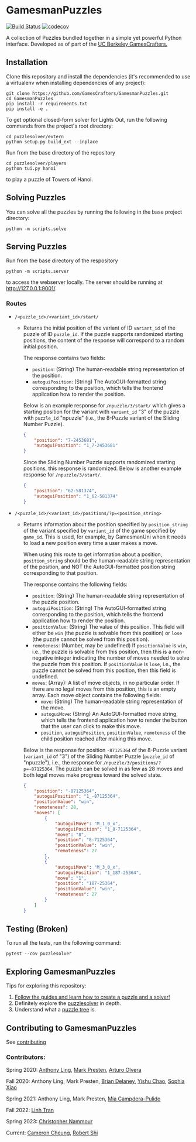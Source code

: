 # GamesmanPuzzles
[![Build Status](https://travis-ci.com/GamesCrafters/GamesmanPuzzles.svg?branch=master)](https://travis-ci.com/GamesCrafters/GamesmanPuzzles)
[![codecov](https://codecov.io/gh/GamesCrafters/GamesmanPuzzles/branch/master/graph/badge.svg)](https://codecov.io/gh/GamesCrafters/GamesmanPuzzles)

A collection of Puzzles bundled together in a simple yet powerful Python interface. Developed as of part of the [UC Berkeley GamesCrafters.](http://gamescrafters.berkeley.edu/)

## Installation
Clone this repository and install the dependencies (it's recommended to use a virtualenv when installing dependencies of any project):
```
git clone https://github.com/GamesCrafters/GamesmanPuzzles.git
cd GamesmanPuzzles
pip install -r requirements.txt
pip install -e .
```

To get optional closed-form solver for Lights Out, run the following commands from the project's root directory:
```
cd puzzlesolver/extern
python setup.py build_ext --inplace
```

Run from the base directory of the repository
```
cd puzzlesolver/players
python tui.py hanoi
```
to play a puzzle of Towers of Hanoi.

## Solving Puzzles
You can solve all the puzzles by running the following in the base project directory:
```
python -m scripts.solve
```

## Serving Puzzles

Run from the base directory of the respository
```
python -m scripts.server
```
to access the webserver locally. The server should be running at http://127.0.0.1:9001/.


### Routes

- `/<puzzle_id>/<variant_id>/start/` 
  - Returns the initial position of the variant of ID `variant_id` of the puzzle of ID `puzzle_id`. If the puzzle supports randomized starting positions, the content of the response will correspond to a random initial position.

    The response contains two fields:
      - `position`: (String) The human-readable string representation of the position.
      - `autoguiPosition`: (String) The AutoGUI-formatted string corresponding to the position, which tells the frontend application how to render the position.

    Below is an example response for `/npuzzle/3/start/` which gives a starting position for the variant with `variant_id` "3" of the puzzle with `puzzle_id` "npuzzle" (i.e., the 8-Puzzle variant of the Sliding Number Puzzle).

    ```json
    {
        "position": "7-2453681",
        "autoguiPosition": "1_7-2453681"
    }
    ```

    Since the Sliding Number Puzzle supports randomized starting positions, this response is randomized. Below is another example response for `/npuzzle/3/start/`.

    ```json
    {
        "position": "62-581374",
        "autoguiPosition": "1_62-581374"
    }
    ```

- `/<puzzle_id>/<variant_id>/positions/?p=<position_string>`
  - Returns information about the position specified by `position_string` of the variant specified by `variant_id` of the game specified by `game_id`. This is used, for example, by GamesmanUni when it needs to load a new position every time a user makes a move.

    When using this route to get information about a position, `position_string` should be the human-readable string representation of the position, and NOT the AutoGUI-formatted position string corresponding to that position.

    The response contains the following fields:
      - `position`: (String) The human-readable string representation of the puzzle position.
      - `autoguiPosition`: (String) The AutoGUI-formatted string corresponding to the position, which tells the frontend application how to render the position.
      - `positionValue`: (String) The value of this position. This field will either be `win` (the puzzle is solvable from this position) or `lose` (the puzzle cannot be solved from this position).
      - `remoteness`: (Number, may be undefined) If `positionValue` is `win`, i.e., the puzzle is solvable from this position, then this is a non-negative integer indicating the number of moves needed to solve the puzzle from this position. If `positionValue` is `lose`, i.e., the puzzle cannot be solved from this position, then this field is undefined.
      - `moves`: (Array): A list of move objects, in no particular order. If there are no legal moves from this position, this is an empty array. Each move object contains the following fields:
        - `move`: (String) The human-readable string representation of the move.
        - `autoguiMove`: (String) An AutoGUI-formatted move string, which tells the frontend application how to render the button that the user can click to make this move.
        - `position`, `autoguiPosition`, `positionValue`, `remoteness` of the child position reached after making this move.
    
    Below is the response for position `-87125364` of the 8-Puzzle variant (`variant_id` of "3") of the Sliding Number Puzzle (`puzzle_id` of "npuzzle"), i.e., the response for `/npuzzle/3/positions/?p=-87125364`. The puzzle can be solved in as few as 28 moves and both legal moves make progress toward the solved state.

    ```json
    {
        "position": "-87125364", 
        "autoguiPosition": "1_-87125364",
        "positionValue": "win",
        "remoteness": 28,
        "moves": [
            {
                "autoguiMove": "M_1_0_x",
                "autoguiPosition": "1_8-7125364",
                "move": "8",
                "position": "8-7125364",
                "positionValue": "win",
                "remoteness": 27
            },
            {
                "autoguiMove": "M_3_0_x",
                "autoguiPosition": "1_187-25364",
                "move": "1",
                "position": "187-25364",
                "positionValue": "win",
                "remoteness": 27
            }
        ]
    }
    ```

## Testing (Broken)
To run all the tests, run the following command:
```
pytest --cov puzzlesolver
```

## Exploring GamesmanPuzzles
Tips for exploring this repository:
1. [Follow the guides and learn how to create a puzzle and a solver!](guides)
2. Definitely explore the [puzzlesolver](puzzlesolver) in depth.
3. Understand what a [puzzle tree](https://nyc.cs.berkeley.edu/wiki/Puzzle_tree) is. 

## Contributing to GamesmanPuzzles
See [contributing](/guides/Contributing.md)
### Contributors:
Spring 2020: [Anthony Ling](https://github.com/Ant1ng2), [Mark Presten](https://github.com/mpresten), [Arturo Olvera](https://github.com/olveraarturo)

Fall 2020: Anthony Ling, Mark Presten, [Brian Delaney](https://github.com/briancdelaney), [Yishu Chao](https://github.com/yishuchao), [Sophia Xiao](https://github.com/sofa-x)

Spring 2021: Anthony Ling, Mark Presten, [Mia Campdera-Pulido](https://github.com/miacampdera)

Fall 2022: [Linh Tran](https://github.com/Linh-Tran-nlt)

Spring 2023: [Christopher Nammour](https://github.com/chrisnammour)

Current: [Cameron Cheung](https://github.com/cameroncheung00), [Robert Shi](https://github.com/robertyishi)